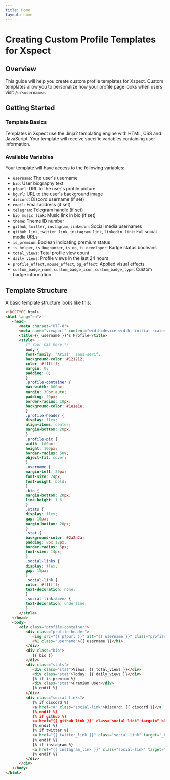 ```yaml
---
title: Home
layout: home
---
```


# Creating Custom Profile Templates for Xspect

## Overview
This guide will help you create custom profile templates for Xspect. Custom templates allow you to personalize how your profile page looks when users visit `/u/<username>`.

## Getting Started

### Template Basics
Templates in Xspect use the Jinja2 templating engine with HTML, CSS and JavaScript. Your template will receive specific variables containing user information.

### Available Variables
Your template will have access to the following variables:

- `username`: The user's username
- `bio`: User biography text
- `pfpurl`: URL to the user's profile picture
- `bgurl`: URL to the user's background image
- `discord`: Discord username (if set)
- `email`: Email address (if set)
- `telegram`: Telegram handle (if set)
- `bio_music_link`: Music link in bio (if set)
- `theme`: Theme ID number
- `github`, `twitter`, `instagram`, `linkedin`: Social media usernames
- `github_link`, `twitter_link`, `instagram_link`, `linkedin_link`: Full social media URLs
- `is_premium`: Boolean indicating premium status
- `is_helper`, `is_bughunter`, `is_og`, `is_developer`: Badge status booleans
- `total_views`: Total profile view count
- `daily_views`: Profile views in the last 24 hours
- `profile_effect`, `mouse_effect`, `bg_effect`: Applied visual effects
- `custom_badge_name`, `custom_badge_icon`, `custom_badge_type`: Custom badge information

## Template Structure

A basic template structure looks like this:
```html
<!DOCTYPE html>
<html lang="en">
   <head>
      <meta charset="UTF-8">
      <meta name="viewport" content="width=device-width, initial-scale=1.0">
      <title>{{ username }}'s Profile</title>
      <style>
         /* Your CSS here */
         body {
         font-family: 'Arial', sans-serif;
         background-color: #121212;
         color: #ffffff;
         margin: 0;
         padding: 0;
         }
         .profile-container {
         max-width: 800px;
         margin: 30px auto;
         padding: 20px;
         border-radius: 10px;
         background-color: #1e1e1e;
         }
         .profile-header {
         display: flex;
         align-items: center;
         margin-bottom: 20px;
         }
         .profile-pic {
         width: 100px;
         height: 100px;
         border-radius: 50%;
         object-fit: cover;
         }
         .username {
         margin-left: 20px;
         font-size: 24px;
         font-weight: bold;
         }
         .bio {
         margin-bottom: 20px;
         line-height: 1.6;
         }
         .stats {
         display: flex;
         gap: 10px;
         margin-bottom: 20px;
         }
         .stat {
         background-color: #2a2a2a;
         padding: 8px 12px;
         border-radius: 5px;
         font-size: 14px;
         }
         .social-links {
         display: flex;
         gap: 15px;
         }
         .social-link {
         color: #ffffff;
         text-decoration: none;
         }
         .social-link:hover {
         text-decoration: underline;
         }
      </style>
   </head>
   <body>
      <div class="profile-container">
         <div class="profile-header">
            <img src="{{ pfpurl }}" alt="{{ username }}" class="profile-pic">
            <h1 class="username">{{ username }}</h1>
         </div>
         <div class="bio">
            {{ bio }}
         </div>
         <div class="stats">
            <div class="stat">Views: {{ total_views }}</div>
            <div class="stat">Today: {{ daily_views }}</div>
            {% if is_premium %}
            <div class="stat">Premium User</div>
            {% endif %}
         </div>
         <div class="social-links">
            {% if discord %}
            <a href="#" class="social-link">Discord: {{ discord }}</a
            {% endif %}
            {% if github %}
            <a href="{{ github_link }}" class="social-link" target="_blank">GitHub</a>
            {% endif %}
            {% if twitter %}
            <a href="{{ twitter_link }}" class="social-link" target="_blank">Twitter</a>
            {% endif %}
            {% if instagram %}
            <a href="{{ instagram_link }}" class="social-link" target="_blank">Instagram</a>
            {% endif %}
         </div>
      </div>
   </body>
</html>
```
